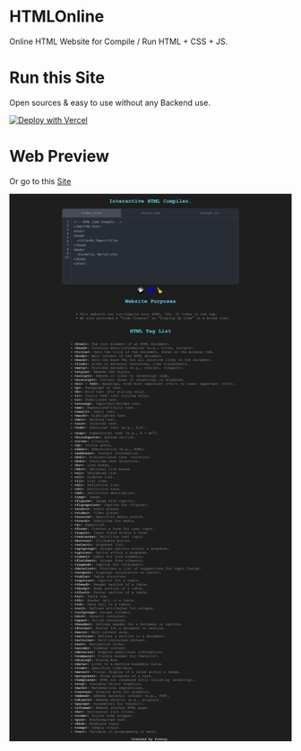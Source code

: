 # HTMLOnline
Online HTML Website for Compile / Run HTML + CSS + JS.

# Run this Site
Open sources & easy to use without any Backend use.

[![Deploy with Vercel](https://vercel.com/button)](https://vercel.com/new/clone?repository-url=https://github.com/FrenzY8/HTMLOnline)

# Web Preview
Or go to this [Site](https://htmlrun.vercel.app)

![Preview](https://raw.githubusercontent.com/FrenzY8/HTMLOnline/refs/heads/main/preview.png)
